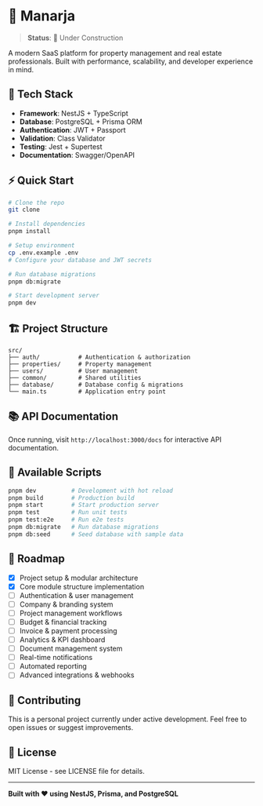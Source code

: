# 🏡 Manarja

> **Status**: 🚧 Under Construction

A modern SaaS platform for property management and real estate professionals. Built with performance, scalability, and developer experience in mind.

## 🚀 Tech Stack

- **Framework**: NestJS + TypeScript
- **Database**: PostgreSQL + Prisma ORM  
- **Authentication**: JWT + Passport
- **Validation**: Class Validator
- **Testing**: Jest + Supertest
- **Documentation**: Swagger/OpenAPI

## ⚡ Quick Start

```bash
# Clone the repo
git clone 

# Install dependencies
pnpm install

# Setup environment
cp .env.example .env
# Configure your database and JWT secrets

# Run database migrations
pnpm db:migrate

# Start development server
pnpm dev
```

## 🏗️ Project Structure

```
src/
├── auth/           # Authentication & authorization
├── properties/     # Property management
├── users/          # User management  
├── common/         # Shared utilities
├── database/       # Database config & migrations
└── main.ts         # Application entry point
```

## 📚 API Documentation

Once running, visit `http://localhost:3000/docs` for interactive API documentation.

## 🔧 Available Scripts

```bash
pnpm dev          # Development with hot reload
pnpm build        # Production build
pnpm start        # Start production server
pnpm test         # Run unit tests
pnpm test:e2e     # Run e2e tests
pnpm db:migrate   # Run database migrations
pnpm db:seed      # Seed database with sample data
```

## 🌟 Roadmap

- [x] Project setup & modular architecture
- [x] Core module structure implementation
- [ ] Authentication & user management
- [ ] Company & branding system
- [ ] Project management workflows
- [ ] Budget & financial tracking
- [ ] Invoice & payment processing
- [ ] Analytics & KPI dashboard
- [ ] Document management system
- [ ] Real-time notifications
- [ ] Automated reporting
- [ ] Advanced integrations & webhooks

## 🤝 Contributing

This is a personal project currently under active development. Feel free to open issues or suggest improvements.

## 📄 License

MIT License - see LICENSE file for details.

---

**Built with ❤️ using NestJS, Prisma, and PostgreSQL**
